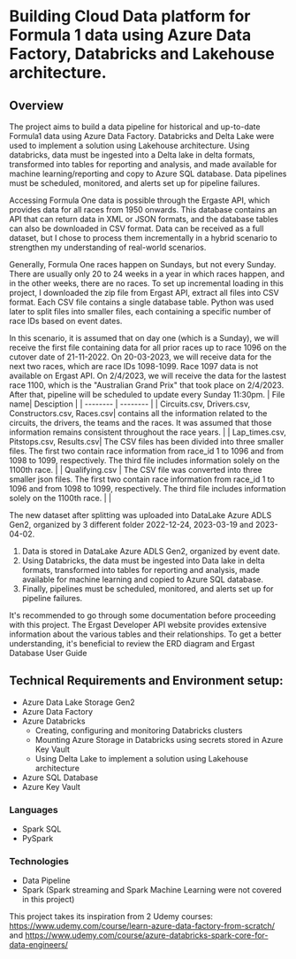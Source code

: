 
# Building Cloud Data platform for Formula 1 data using Azure Data Factory, Databricks and Lakehouse architecture.

## Overview

The project aims to build a data pipeline for historical and up-to-date Formula1 data using Azure Data Factory. Databricks and  Delta Lake were used to implement a solution using Lakehouse architecture.
Using databricks, data must be ingested into a Delta lake in delta formats, transformed into tables for reporting and analysis, and made available for machine learning/reporting and copy to Azure SQL database. Data pipelines must be scheduled, monitored, and alerts set up for pipeline failures.

Accessing Formula One data is possible through the Ergaste API, which provides data for all races from 1950 onwards. This database contains an API that can return data in XML or JSON formats, and the database tables can also be downloaded in CSV format. Data can be received as a full dataset, but I chose to process them incrementally in a hybrid scenario to strengthen my understanding of real-world scenarios.

Generally, Formula One races happen on Sundays, but not every Sunday. There are usually only 20 to 24 weeks in a year in which races happen, and in the other weeks, there are no races. To set up incremental loading in this project, I downloaded the zip file from Ergast API, extract all files into CSV format. Each CSV file contains a single database table. Python was used later to split files into smaller files, each containing a specific number of race IDs based on event dates.

In this scenario, it is assumed that on day one (which is a Sunday), we will receive the first file containing data for all prior races up to race 1096 on the cutover date of 21-11-2022. On 20-03-2023, we will receive data for the next two races, which are race IDs 1098-1099. Race 1097 data is not available on Ergast API. On 2/4/2023, we will receive the data for the lastest race 1100, which is the "Australian Grand Prix" that took place on 2/4/2023. After that, pipeline will be scheduled to update every Sunday 11:30pm.
| File name| Desciption | 
| -------- | -------- | 
| Circuits.csv, Drivers.csv, Constructors.csv, Races.csv| contains all the information related to the circuits, the drivers, the teams and the races. It was assumed that those information remains consistent throughout the race years. | 
| Lap_times.csv, Pitstops.csv, Results.csv| The CSV files has been divided into three smaller files. The first two contain race information from race_id 1 to 1096 and from 1098 to 1099, respectively. The third file includes information solely on the 1100th race. | 
| Qualifying.csv | The CSV file was converted into three smaller json files. The first two contain race information from race_id 1 to 1096 and from 1098 to 1099, respectively. The third file includes information solely on the 1100th race. |  |

The new dataset after splitting was uploaded into DataLake Azure ADLS Gen2, organized by 3 different folder 2022-12-24, 2023-03-19 and 2023-04-02.


1. Data is stored in DataLake Azure ADLS Gen2, organized by event date.
2. Using Databricks, the data must be ingested into Data lake in delta formats, transformed into tables for reporting and analysis, made available for machine learning and copied to Azure SQL database. 
3. Finally, pipelines must be scheduled, monitored, and alerts set up for pipeline failures.

It's recommended to go through some documentation before proceeding with this project. The Ergast Developer API website provides extensive information about the various tables and their relationships. To get a better understanding, it's beneficial to review the ERD diagram and Ergast Database User Guide

## Technical Requirements and Environment setup:
* Azure Data Lake Storage Gen2
* Azure Data Factory
* Azure Databricks 
  * Creating, configuring and monitoring Databricks clusters
  * Mounting Azure Storage in Databricks using secrets stored in Azure Key Vault
  * Using Delta Lake to implement a solution using Lakehouse architecture
* Azure SQL Database
* Azure Key Vault

### Languages
* Spark SQL
* PySpark

### Technologies
* Data Pipeline
* Spark (Spark streaming and Spark Machine Learning were not covered in this project)

This project takes its inspiration from 2 Udemy courses: https://www.udemy.com/course/learn-azure-data-factory-from-scratch/ and https://www.udemy.com/course/azure-databricks-spark-core-for-data-engineers/
